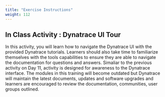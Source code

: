 ```yaml
---
title: "Exercise Instructions"
weight: 112
---
```


## In Class Activity : Dynatrace UI Tour 
In this activity, you will learn how to navigate the Dynatrace UI with the provided Dynatrace tutorials. 
Learners should also take time to familiarize themselves with the tools capabilities to ensure they are able to navigate the documentation for questions and answers. Simaliar to the previous activity on Day 11,  activity is designed for awareness to the Dynatrace interface. The modules in this training will become outdated but Dynatrace will maintain the latest documents, updates and software upgrades and learners are encouraged to review the documentation, communities, user groups outlined. 